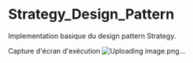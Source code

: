 # Strategy_Design_Pattern
Implementation basique du design pattern Strategy.

Capture d'écran d'exécution 
![Uploading image.png…]()
